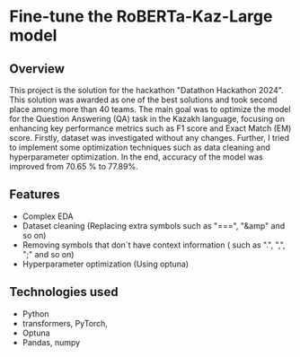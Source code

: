 # Fine-tune the RoBERTa-Kaz-Large model
## Overview 
This project is the solution for the hackathon "Datathon Hackathon 2024". This solution was awarded as one of the best solutions and took second place among more than 40 teams. The main goal was to optimize the model for the Question Answering (QA) task in the Kazakh language, focusing on enhancing key performance metrics such as F1 score and Exact Match (EM) score. Firstly, dataset was investigated without any changes. Further, I tried to implement some optimization techniques such as data cleaning and hyperparameter optimization. In the end, accuracy of the model was improved from 70.65 % to 77.89%.
## Features 
* Complex EDA
* Dataset cleaning (Replacing extra symbols such as "===", "&amp" and so on)
* Removing symbols that don`t have context information  ( such as ".", ",", ";" and so on)
* Hyperparameter optimization (Using optuna)
## Technologies used
* Python
* transformers, PyTorch,
* Optuna
* Pandas, numpy
